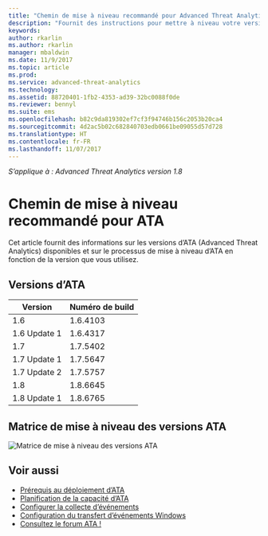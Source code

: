 ```yaml
---
title: "Chemin de mise à niveau recommandé pour Advanced Threat Analytics (ATA) | Microsoft Docs"
description: "Fournit des instructions pour mettre à niveau votre version d’Advanced Threat Analytics (ATA)."
keywords: 
author: rkarlin
ms.author: rkarlin
manager: mbaldwin
ms.date: 11/9/2017
ms.topic: article
ms.prod: 
ms.service: advanced-threat-analytics
ms.technology: 
ms.assetid: 88720401-1fb2-4353-ad39-32bc0088f0de
ms.reviewer: bennyl
ms.suite: ems
ms.openlocfilehash: b82c9da819302ef7cf3f94746b156c2053b20ca4
ms.sourcegitcommit: 4d2ac5b02c682840703edb0661be09055d57d728
ms.translationtype: HT
ms.contentlocale: fr-FR
ms.lasthandoff: 11/07/2017
---
```

*S’applique à : Advanced Threat Analytics version 1.8*

# <a name="recommended-upgrade-path-for-ata"></a>Chemin de mise à niveau recommandé pour ATA
Cet article fournit des informations sur les versions d’ATA (Advanced Threat Analytics) disponibles et sur le processus de mise à niveau d’ATA en fonction de la version que vous utilisez.


## <a name="ata-versions"></a>Versions d’ATA

|Version|Numéro de build|
|----|----|
|1.6|1.6.4103|
|1.6 Update 1|1.6.4317|
|1.7|1.7.5402| 
|1.7 Update 1|1.7.5647|
|1.7 Update 2|1.7.5757|
|1.8|1.8.6645|
|1.8 Update 1|1.8.6765|

## <a name="ata-version-upgrade-matrix"></a>Matrice de mise à niveau des versions ATA

![Matrice de mise à niveau des versions ATA](./media/version-matrix.png)



## <a name="see-also"></a>Voir aussi
- [Prérequis au déploiement d’ATA](ata-prerequisites.md)
- [Planification de la capacité d’ATA](ata-capacity-planning.md)
- [Configurer la collecte d’événements](configure-event-collection.md)
- [Configuration du transfert d’événements Windows](configure-event-collection.md#configuring-windows-event-forwarding)
- [Consultez le forum ATA !](https://social.technet.microsoft.com/Forums/security/home?forum=mata)

